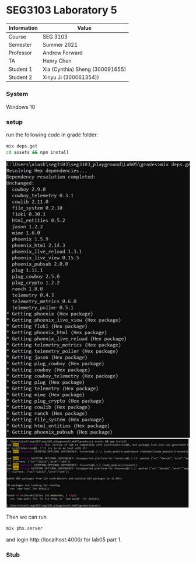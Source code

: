 # SEG3103 Laboratory 5

| Information | Value |
| --- | --- |
| Course | SEG 3103 |
| Semester | Summer 2021 |
| Professor | Andrew Forward |
| TA | Henry Chen |
| Student 1 | Xia (Cynthia) Sheng (300091655) |
| Student 2 | Xinyu Ji (300061354)) |


### System

Windows 10

### setup
run the following code in grade folder:
```bash
mix deps.get
cd assets && npm install
```
![version](assets/deps-get.JPG)
![version](assets/npm-install.JPG)

Then we can run
```bash
mix phx.server
```
and login http://localhost:4000/ for lab05 part 1.

### Stub
